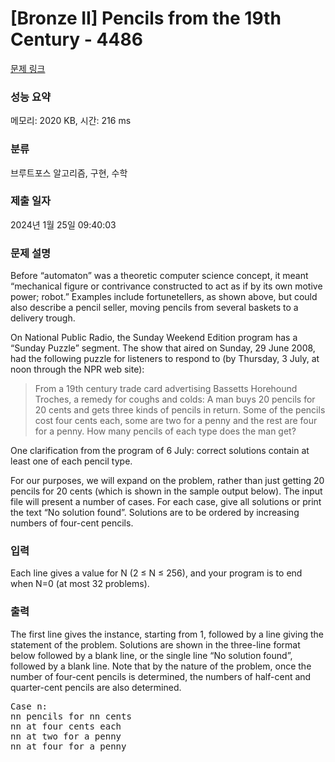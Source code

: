 # [Bronze II] Pencils from the 19th Century - 4486 

[문제 링크](https://www.acmicpc.net/problem/4486) 

### 성능 요약

메모리: 2020 KB, 시간: 216 ms

### 분류

브루트포스 알고리즘, 구현, 수학

### 제출 일자

2024년 1월 25일 09:40:03

### 문제 설명

<p>Before “automaton” was a theoretic computer science concept, it meant “mechanical figure or contrivance constructed to act as if by its own motive power; robot.” Examples include fortunetellers, as shown above, but could also describe a pencil seller, moving pencils from several baskets to a delivery trough.</p>

<p>On National Public Radio, the Sunday Weekend Edition program has a “Sunday Puzzle” segment. The show that aired on Sunday, 29 June 2008, had the following puzzle for listeners to respond to (by Thursday, 3 July, at noon through the NPR web site):</p>

<blockquote>
<p>From a 19th century trade card advertising Bassetts Horehound Troches, a remedy for coughs and colds: A man buys 20 pencils for 20 cents and gets three kinds of pencils in return. Some of the pencils cost four cents each, some are two for a penny and the rest are four for a penny. How many pencils of each type does the man get?</p>
</blockquote>

<p>One clarification from the program of 6 July: correct solutions contain at least one of each pencil type.</p>

<p>For our purposes, we will expand on the problem, rather than just getting 20 pencils for 20 cents (which is shown in the sample output below). The input file will present a number of cases. For each case, give all solutions or print the text “No solution found”. Solutions are to be ordered by increasing numbers of four-cent pencils.</p>

### 입력 

 <p>Each line gives a value for N (2 ≤ N ≤ 256), and your program is to end when N=0 (at most 32 problems).</p>

### 출력 

 <p>The first line gives the instance, starting from 1, followed by a line giving the statement of the problem. Solutions are shown in the three-line format below followed by a blank line, or the single line “No solution found”, followed by a blank line. Note that by the nature of the problem, once the number of four-cent pencils is determined, the numbers of half-cent and quarter-cent pencils are also determined.</p>

<pre>Case n:
nn pencils for nn cents
nn at four cents each
nn at two for a penny
nn at four for a penny</pre>

